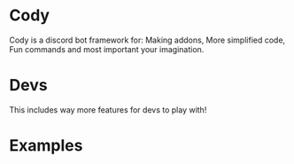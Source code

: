 # Cody
Cody is a discord bot framework for: Making addons, More simplified code, Fun commands and most 
important your imagination. 
# Devs
This includes way more features for devs to play with! 
# Examples
<HELLO>
